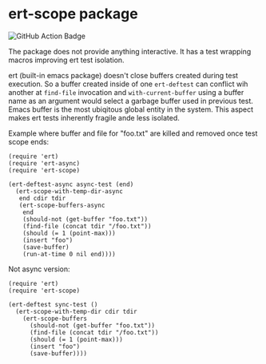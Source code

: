 # ert-scope package

![GitHub Action Badge](https://github.com/cachix/install-nix-action/workflows/install-nix-action%20test/badge.svg)

The package does not provide anything interactive.  It has a test
wrapping macros improving ert test isolation.

ert (built-in emacs package) doesn't close buffers created during test
execution.  So a buffer created inside of one `ert-deftest` can
conflict wih another at `find-file` invocation and
`with-current-buffer` using a buffer name as an argument would select
a garbage buffer used in previous test. Emacs buffer is the most
ubiqitous global entity in the system.  This aspect makes ert tests
inherently fragile ande less isolated.

Example where buffer and file for "foo.txt" are killed and removed once
test scope ends:

``` emacs-lisp
(require 'ert)
(require 'ert-async)
(require 'ert-scope)

(ert-deftest-async async-test (end)
  (ert-scope-with-temp-dir-async
   end cdir tdir
   (ert-scope-buffers-async
    end
    (should-not (get-buffer "foo.txt"))
    (find-file (concat tdir "/foo.txt"))
    (should (= 1 (point-max)))
    (insert "foo")
    (save-buffer)
    (run-at-time 0 nil end))))
```

Not async version:
``` emacs-lisp
(require 'ert)
(require 'ert-scope)

(ert-deftest sync-test ()
  (ert-scope-with-temp-dir cdir tdir
    (ert-scope-buffers
      (should-not (get-buffer "foo.txt"))
      (find-file (concat tdir "/foo.txt"))
      (should (= 1 (point-max)))
      (insert "foo")
      (save-buffer))))
```
